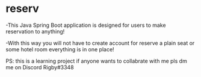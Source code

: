 # reserv

-This Java Spring Boot application is designed for users to make reservation to anything!

-With this way you will not have to create account for reserve a plain seat or some hotel room everything is in one place!

PS: this is a learning project if anyone wants to collabrate with me pls dm me on Discord Rigby#3348
